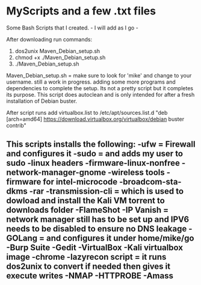 # MyScripts and a few .txt files
Some Bash Scripts that I created. - I will add as I go - 

After downloading run commands:
 1. dos2unix Maven_Debian_setup.sh
 2. chmod +x ./Maven_Debian_setup.sh
 3. ./Maven_Debian_setup.sh
 
Maven_Debian_setup.sh = make sure to look for 'mike' and change to your username. still a work in progress. adding some more programs and dependencies to complete the setup. Its not a pretty script but it completes its purpose. This script does autoclean and is only intended for after a fresh installation of Debian buster.

After script runs add virtualbox.list to /etc/apt/sources.list.d 
                      "deb [arch=amd64] https://download.virtualbox.org/virtualbox/debian buster contrib"

This scripts installs the following:
-ufw = Firewall and configures it
-sudo = and adds my user to sudo
-linux headers
-firmware-linux-nonfree
-network-manager-gnome
-wireless tools
-firmware for intel-microcode
-broadcom-sta-dkms
-rar 
-transmission-cli = which is used to dowload and install the Kali VM torrent to downloads folder
-FlameShot
-IP Vanish = network manager still has to be set up and IPV6 needs to be disabled to ensure no DNS leakage
-GOLang = and configures it under home/mike/go
-Burp Suite
-Gedit
-VirtualBox
-Kali virtualbox image
-chrome
-lazyrecon script = it runs dos2unix to convert if needed then gives it execute writes
-NMAP
-HTTPROBE
-Amass
-
